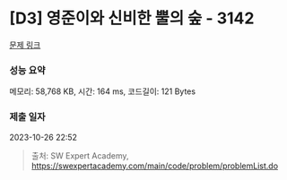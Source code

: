 # [D3] 영준이와 신비한 뿔의 숲 - 3142 

[문제 링크](https://swexpertacademy.com/main/code/problem/problemDetail.do?contestProbId=AV_6xWk6sbADFAWS) 

### 성능 요약

메모리: 58,768 KB, 시간: 164 ms, 코드길이: 121 Bytes

### 제출 일자

2023-10-26 22:52



> 출처: SW Expert Academy, https://swexpertacademy.com/main/code/problem/problemList.do